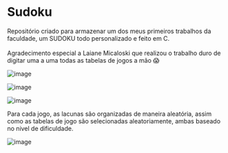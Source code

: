 # Sudoku
Repositório criado para armazenar um dos meus primeiros trabalhos da faculdade, um SUDOKU todo personalizado e feito em C.
<br><br>
Agradecimento especial a Laiane Micaloski que realizou o trabalho duro de digitar uma a uma todas as tabelas de jogos a mão 😱

![image](https://user-images.githubusercontent.com/78376569/232960365-a9f19225-7dd1-4e7f-9526-770b8bd5387d.png)

![image](https://user-images.githubusercontent.com/78376569/232960462-ad35fb11-8828-47c6-a515-deab85ff075a.png)

![image](https://user-images.githubusercontent.com/78376569/232960497-3d098b40-afda-49c0-a58e-9edfab0ae785.png)

Para cada jogo, as lacunas são organizadas de maneira aleatória, assim como as tabelas de jogo são selecionadas aleatoriamente, ambas baseado no nivel de dificuldade.

![image](https://user-images.githubusercontent.com/78376569/232960580-6281f66c-73c0-42a0-bbf3-ad7f90521c71.png)
